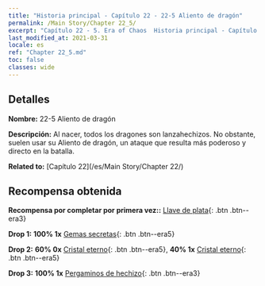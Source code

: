 ```yaml
---
title: "Historia principal - Capítulo 22 - 22-5 Aliento de dragón"
permalink: /Main Story/Chapter 22_5/
excerpt: "Capítulo 22 - 5. Era of Chaos  Historia principal - Capítulo 22_5. 22-5 Aliento de dragón"
last_modified_at: 2021-03-31
locale: es
ref: "Chapter 22_5.md"
toc: false
classes: wide
---
```


## Detalles

 **Nombre:** 22-5 Aliento de dragón

 **Descripción:** Al nacer, todos los dragones son lanzahechizos. No obstante, suelen usar su Aliento de dragón, un ataque que resulta más poderoso y directo en la batalla.

 **Related to:** [Capítulo 22](/es/Main Story/Chapter 22/)

## Recompensa obtenida

 **Recompensa por completar por primera vez::** [Llave de plata](/es/Items/con_693/){: .btn .btn--era3}

 **Drop 1:** **100% 1x** [Gemas secretas](/es/Items/mat_79/){: .btn .btn--era5}

 **Drop 2:** **60% 0x** [Cristal eterno](/es/Items/mat_73/){: .btn .btn--era5}, **40% 1x** [Cristal eterno](/es/Items/mat_73/){: .btn .btn--era5}

 **Drop 3:** **100% 1x** [Pergaminos de hechizo](/es/Items/con_694/){: .btn .btn--era3}

